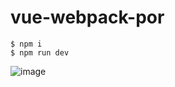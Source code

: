 # vue-webpack-por
```
$ npm i
$ npm run dev
```
![image](https://user-images.githubusercontent.com/98085184/230382478-2967f214-edca-437c-8497-6ef9c96f5f2b.png)
